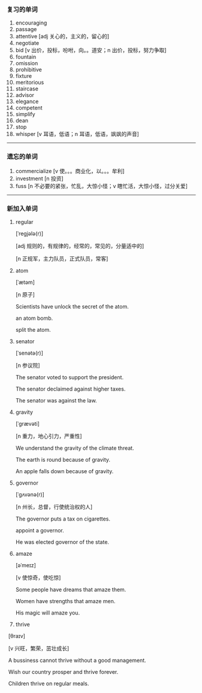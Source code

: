 ### 复习的单词

1. encouraging
2. passage
3. attentive [adj 关心的，主义的，留心的]
4. negotiate 
5. bid [v 出价，投标，吩咐，向。。道安；n 出价，投标，努力争取]
6. fountain
7. omission
8. prohibitive
9. fixture
10. meritorious
11. staircase
12. advisor
13. elegance
14. competent
15. simplify
16. dean
17. stop
18. whisper [v 耳语，低语；n 耳语，低语，飒飒的声音]

------



### 遗忘的单词

1. commercialize [v 使。。。商业化，以。。。牟利]
2. investment [n 投资]
3. fuss [n 不必要的紧张，忙乱，大惊小怪；v 瞎忙活，大惊小怪，过分关爱]

------



### 新加入单词

1. regular

   [ˈreɡjələ(r)]

   [adj 规则的，有规律的，经常的，常见的，分量适中的]

   [n 正规军，主力队员，正式队员，常客]

2. atom

   [ˈætəm]

   [n 原子]

   Scientists have unlock the secret of the atom.

   an atom bomb.

   split the atom.

3. senator

   [ˈsenətə(r)]

   [n 参议院]

   The senator voted to support the president.

   The senator declaimed against higher taxes.

   The senator was against the law.

4. gravity

   [ˈɡrævəti]

   [n 重力，地心引力，严重性]

   We understand the gravity of the climate threat.

   The earth is round because of gravity.

   An apple falls down because of gravity.

5. governor

   [ˈɡʌvənə(r)]

   [n 州长，总督，行使统治权的人]

   The governor puts a tax on cigarettes.

   appoint a governor.

   He was elected governor of the state.

6. amaze

   [əˈmeɪz]

   [v 使惊奇，使吃惊]

   Some people have dreams that amaze them.

   Women have strengths that amaze men.

   His magic will amaze you.

7. thrive

​		[θraɪv]

​		[v 兴旺，繁荣，茁壮成长]

​		A bussiness cannot thrive without a good management.

​		Wish our country prosper and thrive forever.

​		Children thrive on regular meals.




